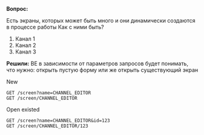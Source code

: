 **Вопрос:**

Есть экраны, которых может быть много и они динамически создаются в процессе работы
Как с ними быть?

1. Канал 1
2. Канал 2
3. Канал 3

**Решили:**
BE в зависимости от параметров запросов будет понимать, что нужно:
открыть пустую форму или же открыть существующий экран

New
```
GET /screen?name=CHANNEL_EDITOR
GET /screen/CHANNEL_EDITOR
```



Open existed
```
GET /screen?name=CHANNEL_EDITOR&id=123 
GET /screen/CHANNEL_EDITOR/123
```
